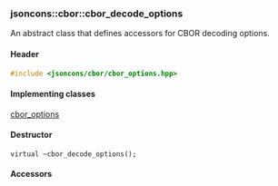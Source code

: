 ### jsoncons::cbor::cbor_decode_options

An abstract class that defines accessors for CBOR decoding options.

#### Header
```c++
#include <jsoncons/cbor/cbor_options.hpp>
```

#### Implementing classes

[cbor_options](cbor_options.md)

#### Destructor

    virtual ~cbor_decode_options();

#### Accessors

